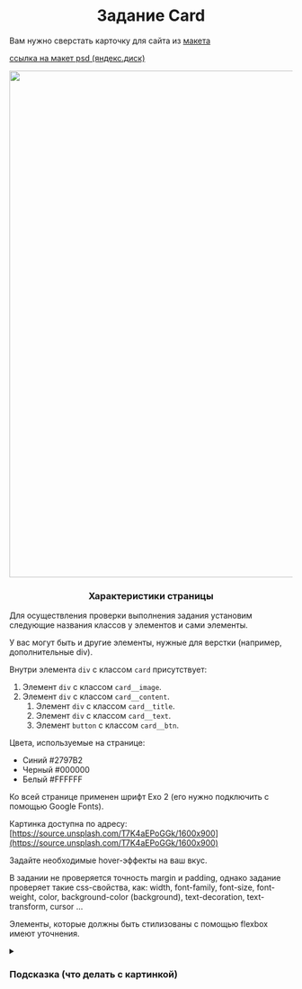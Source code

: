 <h1 align="center">Задание Card</h1>

Вам нужно сверстать карточку для сайта из [макета](https://www.figma.com/file/IIf4XPgZlWiY29cjsO4Knk/Cards-for-course?node-id=1%3A2) 

[ссылка на макет psd (яндекс.диск)](https://yadi.sk/i/aNr6XZs4us0GUw)

<p align="center"><img src="https://ucarecdn.com/fd240a06-9de9-43c4-abd8-be4b312e8168/" width="900"></p>

<h3 align="center">Характеристики страницы</h3>

Для осуществления проверки выполнения задания установим следующие названия классов у элементов и сами элементы.
  
У вас могут быть и другие элементы, нужные для верстки (например, дополнительные div).

Внутри элемента `div` с классом `card` присутствует:
1. Элемент `div` с классом `card__image`.
2. Элемент `div` с классом `card__content`.
    1. Элемент `div` с классом `card__title`.
    2. Элемент `div` с классом `card__text`.
    3. Элемент `button` с классом `card__btn`.

Цвета, используемые на странице:
* Синий #2797B2
* Черный #000000
* Белый #FFFFFF

Ко всей странице применен шрифт Exo 2 (его нужно подключить с помощью Google Fonts).

Картинка доступна по адресу: [https://source.unsplash.com/T7K4aEPoGGk/1600x900](https://source.unsplash.com/T7K4aEPoGGk/1600x900)

Задайте необходимые hover-эффекты на ваш вкус.

В задании не проверяется точность margin и padding, однако задание проверяет такие css-свойства, как: width, font-family, font-size, font-weight, color, background-color (background), text-decoration, text-transform, cursor ...

Элементы, которые должны быть стилизованы с помощью flexbox имеют уточнения.

<details>
<summary><h3>Подсказка (что делать с картинкой)</h3></summary>
  
Чтобы картинка была по размеру вашего элемента div, внутри которого она находится, нужно задать следующие свойства тегу img
  ```
  img{
    width: 100%;
    height: 100%;
    border-radius: 10px 10px 0px 0px;
}
  ```

</details>
